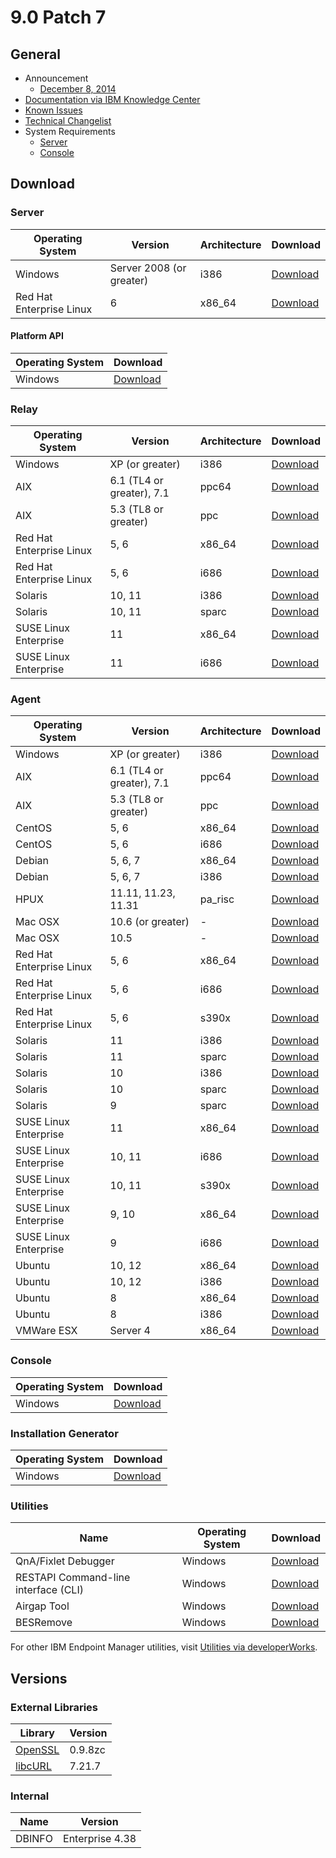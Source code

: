 # 9.0 Patch 7

## General
* Announcement
	* [December 8, 2014](http://bigmail.bigfix.com/pipermail/besadmin-announcements/2014-Dec/002512.html)
* [Documentation via IBM Knowledge Center](https://www-01.ibm.com/support/knowledgecenter/SS63NW_9.0.0/com.ibm.tivoli.tem.doc_9.0/welcome/IEM90_landing.html)
* [Known Issues](https://www-01.ibm.com/support/docview.wss?uid=swg21628247)
* [Technical Changelist](https://support.bigfix.com/bes/changes/fullchangelist-90.txt)
* System Requirements
	* [Server](https://www-01.ibm.com/support/docview.wss?uid=swg21505691)
	* [Console](https://www-01.ibm.com/support/docview.wss?uid=swg21505693)

## Download

### Server
| Operating System | Version | Architecture | Download |
| ---------------- | ------- | ------------ | -------- |
| Windows | Server 2008 (or greater) | i386 | [Download](http://software.bigfix.com/download/bes/90/BigFix-BES-Server-9.0.876.0.exe) |
| Red Hat Enterprise Linux | 6 | x86_64 | [Download](http://software.bigfix.com/download/bes/90/ServerInstaller_9.0.876.0-rhel.tgz) |

#### Platform API
| Operating System | Download |
| ---------------- | -------- |
| Windows | [Download](http://software.bigfix.com/download/bes/90/BigFix-BES-ServerAPI-9.0.876.0.exe) |

### Relay
| Operating System | Version | Architecture | Download |
| ---------------- | ------- | ------------ | -------- |
| Windows | XP (or greater) | i386 | [Download](http://software.bigfix.com/download/bes/90/BigFix-BES-Relay-9.0.876.0.exe) |
| AIX | 6.1 (TL4 or greater), 7.1 | ppc64 | [Download](http://software.bigfix.com/download/bes/90/BESRelay-9.0.876.0.ppc64_aix61.pkg) |
| AIX | 5.3 (TL8 or greater) | ppc | [Download](http://software.bigfix.com/download/bes/90/BESRelay-9.0.876.0.ppc_aix53.pkg) |
| Red Hat Enterprise Linux | 5, 6 | x86_64 | [Download](http://software.bigfix.com/download/bes/90/BESRelay-9.0.876.0-rhe5.x86_64.rpm) |
| Red Hat Enterprise Linux | 5, 6 | i686 | [Download](http://software.bigfix.com/download/bes/90/BESRelay-9.0.876.0-rhe5.i686.rpm) |
| Solaris | 10, 11 | i386 | [Download](http://software.bigfix.com/download/bes/90/BESRelay-9.0.876.0.x86_sol10.pkg) |
| Solaris | 10, 11 | sparc | [Download](http://software.bigfix.com/download/bes/90/BESRelay-9.0.876.0.sparc_sol10.pkg) |
| SUSE Linux Enterprise | 11 | x86_64 | [Download](http://software.bigfix.com/download/bes/90/BESRelay-9.0.876.0-sle11.x86_64.rpm) |
| SUSE Linux Enterprise | 11 | i686 | [Download](http://software.bigfix.com/download/bes/90/BESRelay-9.0.876.0-sle11.i686.rpm) |

### Agent
| Operating System | Version | Architecture | Download |
| ---------------- | ------- | ------------ | -------- |
| Windows | XP (or greater) | i386 | [Download](http://software.bigfix.com/download/bes/90/BigFix-BES-Client-9.0.876.0.exe) |
| AIX | 6.1 (TL4 or greater), 7.1 | ppc64 | [Download](http://software.bigfix.com/download/bes/90/BESAgent-9.0.876.0.ppc64_aix61.pkg) |
| AIX | 5.3 (TL8 or greater) | ppc | [Download](http://software.bigfix.com/download/bes/90/BESAgent-9.0.876.0.ppc_aix53.pkg) |
| CentOS | 5, 6 | x86_64 | [Download](http://software.bigfix.com/download/bes/90/BESAgent-9.0.876.0-rhe5.x86_64.rpm) |
| CentOS | 5, 6 | i686 | [Download](http://software.bigfix.com/download/bes/90/BESAgent-9.0.876.0-rhe5.i686.rpm) |
| Debian | 5, 6, 7 | x86_64 | [Download](http://software.bigfix.com/download/bes/90/BESAgent-9.0.876.0-debian5.amd64.deb) |
| Debian | 5, 6, 7 | i386 | [Download](http://software.bigfix.com/download/bes/90/BESAgent-9.0.876.0-debian5.i386.deb) |
| HPUX | 11.11, 11.23, 11.31 | pa_risc | [Download](http://software.bigfix.com/download/bes/90/BESAgent-9.0.876.0.pa_risc_hpux1111.depot) |
| Mac OSX | 10.6 (or greater) | - | [Download](http://software.bigfix.com/download/bes/90/BESAgent-9.0.876.0-BigFix_MacOSX10.6.pkg) |
| Mac OSX | 10.5 | - | [Download](http://software.bigfix.com/download/bes/90/BESAgent-9.0.876.0-BigFix_MacOSX10.5Upgrade.dmg) |
| Red Hat Enterprise Linux | 5, 6 | x86_64 | [Download](http://software.bigfix.com/download/bes/90/BESAgent-9.0.876.0-rhe5.x86_64.rpm) |
| Red Hat Enterprise Linux | 5, 6 | i686 | [Download](http://software.bigfix.com/download/bes/90/BESAgent-9.0.876.0-rhe5.i686.rpm) |
| Red Hat Enterprise Linux | 5, 6 | s390x | [Download](http://software.bigfix.com/download/bes/90/BESAgent-9.0.876.0-rhe5.s390x.rpm) |
| Solaris | 11 | i386 | [Download](http://software.bigfix.com/download/bes/90/BESAgent-9.0.876.0.x86_sol11.pkg) |
| Solaris | 11 | sparc | [Download](http://software.bigfix.com/download/bes/90/BESAgent-9.0.876.0.sparc_sol11.pkg) |
| Solaris | 10 | i386 | [Download](http://software.bigfix.com/download/bes/90/BESAgent-9.0.876.0.x86_sol10.pkg) |
| Solaris | 10 | sparc | [Download](http://software.bigfix.com/download/bes/90/BESAgent-9.0.876.0.sparc_sol10.pkg) |
| Solaris | 9 | sparc | [Download](http://software.bigfix.com/download/bes/90/BESAgent-9.0.876.0.sparc_sol9.pkg) |
| SUSE Linux Enterprise | 11 | x86_64 | [Download](http://software.bigfix.com/download/bes/90/BESAgent-9.0.876.0-sle11.x86_64.rpm) |
| SUSE Linux Enterprise | 10, 11 | i686 | [Download](http://software.bigfix.com/download/bes/90/BESAgent-9.0.876.0-sle10.i686.rpm) |
| SUSE Linux Enterprise | 10, 11 | s390x | [Download](http://software.bigfix.com/download/bes/90/BESAgent-9.0.876.0-sle10.s390x.rpm) |
| SUSE Linux Enterprise | 9, 10 | x86_64 | [Download](http://software.bigfix.com/download/bes/90/BESAgent-9.0.876.0-sle9.x86_64.rpm) |
| SUSE Linux Enterprise | 9 | i686 | [Download](http://software.bigfix.com/download/bes/90/BESAgent-9.0.876.0-sle9.i686.rpm) |
| Ubuntu | 10, 12 | x86_64 | [Download](http://software.bigfix.com/download/bes/90/BESAgent-9.0.876.0-ubuntu10.amd64.deb) |
| Ubuntu | 10, 12 | i386 | [Download](http://software.bigfix.com/download/bes/90/BESAgent-9.0.876.0-ubuntu10.i386.deb) | 
| Ubuntu | 8 | x86_64 | [Download](http://software.bigfix.com/download/bes/90/BESAgent-9.0.876.0-ubuntu8.amd64.deb) |
| Ubuntu | 8 | i386 | [Download](http://software.bigfix.com/download/bes/90/BESAgent-9.0.876.0-ubuntu8.i386.deb) | 
| VMWare ESX | Server 4 | x86_64 | [Download](http://software.bigfix.com/download/bes/90/BESAgent-9.0.876.0-rhe5.x86_64.rpm) |

### Console
| Operating System | Download |
| ---------------- | -------- |
| Windows | [Download](http://software.bigfix.com/download/bes/90/BigFix-BES-Console-9.0.876.0.exe) |

### Installation Generator
| Operating System | Download |
| ---------------- | -------- |
| Windows | [Download](http://software.bigfix.com/download/bes/90/BigFix-BES-9.0.876.0.exe) |

### Utilities
| Name | Operating System | Download |
| ---- | ---------------- | -------- |
| QnA/Fixlet Debugger | Windows | [Download](http://software.bigfix.com/download/bes/90/util/QNA9.0.876.0.zip) |
| RESTAPI Command-line interface (CLI) | Windows | [Download](http://software.bigfix.com/download/bes/90/util/IEMCLI9.0.876.0.zip) |
| Airgap Tool | Windows | [Download](http://software.bigfix.com/download/bes/90/util/BESAirgapTool9.0.876.0.zip) |
| BESRemove | Windows | [Download](http://software.bigfix.com/download/bes/90/util/BESRemove9.0.876.0.exe) |

For other IBM Endpoint Manager utilities, visit [Utilities via developerWorks](https://www.ibm.com/developerworks/community/wikis/home?lang=en#!/wiki/Tivoli%20Endpoint%20Manager/page/Utilities).

## Versions

### External Libraries
| Library | Version |
| ------- | ------- |
| [OpenSSL](https://www.openssl.org) | 0.9.8zc |
| [libcURL](http://curl.haxx.se/libcurl/) | 7.21.7 |

### Internal
| Name | Version |
| ---- | ------- |
| DBINFO | Enterprise 4.38 |
